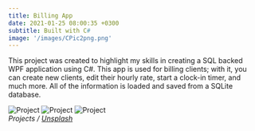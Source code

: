 ```yaml
---
title: Billing App
date: 2021-01-25 08:00:35 +0300
subtitle: Built with C#
image: '/images/CPic2png.png'
---
```


This project was created to highlight my skills in creating a SQL backed WPF application using C#. This app is used for billing clients; with it, you can create new clients, edit their hourly rate, start a clock-in timer, and much more. All of the information is loaded and saved from a SQLite database. 

<div class="gallery-box">
  <div class="gallery">
    <img src="/images/BillingApp2.png" alt="Project">
    <img src="/images/BillingApp4.png" alt="Project">
    <img src="/images/BillingApp5.png" alt="Project">
  </div>
  <em>Projects / <a href="https://unsplash.com/" target="_blank">Unsplash</a></em>
</div>


